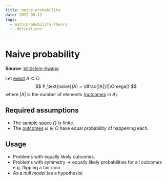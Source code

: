 ```yaml
---
title: naive-probability
date: 2022-05-12
tags:
  - math/probability-theory
  - -definitions
---
```


# Naive probability

**Source**: [blitzstein-hwang](bibliography/blitzstein-hwang.md)

Let [event](definitions/event.md) $A \subseteq \Omega$
$$
P_\text{naive}(A) = \dfrac{|A|}{|\Omega|}
$$
where $|A|$ is the number of elements ([outcomes](definitions/outcome.md) in $A$).

## Required assumptions
* The [sample space](definitions/sample-space.md) $\Omega$ is finite.
* The [outcomes](definitions/outcome.md) $\omega \in \Omega$ have equal probability of happening each.

## Usage
* Problems with equally likely outcomes.
* Problems with symmetry $\rightarrow$ equally likely probabilities for all outcomes  
    e.g. flipping a fair coin
* As a *null model* (as a hypothesis)